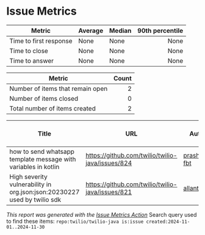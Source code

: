 # Issue Metrics

| Metric | Average | Median | 90th percentile |
| --- | --- | --- | ---: |
| Time to first response | None | None | None |
| Time to close | None | None | None |
| Time to answer | None | None | None |

| Metric | Count |
| --- | ---: |
| Number of items that remain open | 2 |
| Number of items closed | 0 |
| Total number of items created | 2 |

| Title | URL | Author | Time to first response | Time to close | Time to answer |
| --- | --- | --- | --- | --- | --- |
| how to send whatsapp template message with variables in kotlin | https://github.com/twilio/twilio-java/issues/824 | [prashanth-fbt](https://github.com/prashanth-fbt) | None | None | None |
| High severity vulnerability in org.json:json:20230227 used by twilio sdk | https://github.com/twilio/twilio-java/issues/821 | [allantodd](https://github.com/allantodd) | None | None | None |

_This report was generated with the [Issue Metrics Action](https://github.com/github/issue-metrics)_
Search query used to find these items: `repo:twilio/twilio-java is:issue created:2024-11-01..2024-11-30`

